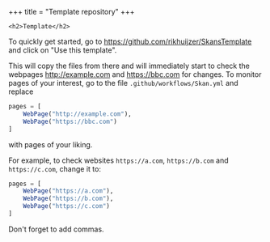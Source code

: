 +++
title = "Template repository"
+++

~~~
<h2>Template</h2>
~~~

To quickly get started, go to <https://github.com/rikhuijzer/SkansTemplate> and click on "Use this template".

This will copy the files from there and will immediately start to check the webpages <http://example.com> and <https://bbc.com> for changes.
To monitor pages of your interest, go to the file `.github/workflows/Skan.yml` and replace

```julia
pages = [
    WebPage("http://example.com"),
    WebPage("https://bbc.com")
]
```

with pages of your liking.

For example, to check websites `https://a.com`, `https://b.com` and `https://c.com`, change it to:

```julia
pages = [
    WebPage("https://a.com"),
    WebPage("https://b.com"),
    WebPage("https://c.com")
]
```

Don't forget to add commas.

